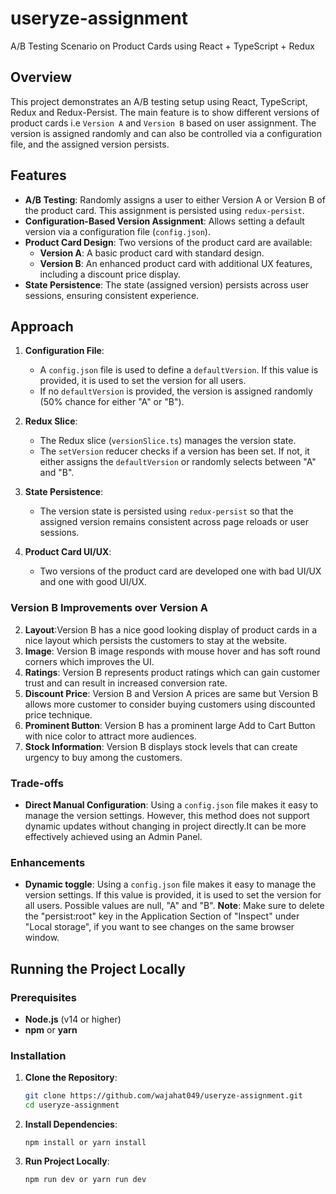 # useryze-assignment

A/B Testing Scenario on Product Cards using React + TypeScript + Redux

## Overview

This project demonstrates an A/B testing setup using React, TypeScript, Redux and Redux-Persist. The main feature is to show different versions of product cards i.e `Version A` and `Version B` based on user assignment. The version is assigned randomly and can also be controlled via a configuration file, and the assigned version persists.

## Features

- **A/B Testing**: Randomly assigns a user to either Version A or Version B of the product card. This assignment is persisted using `redux-persist`.
- **Configuration-Based Version Assignment**: Allows setting a default version via a configuration file (`config.json`).
- **Product Card Design**: Two versions of the product card are available:
  - **Version A**: A basic product card with standard design.
  - **Version B**: An enhanced product card with additional UX features, including a discount price display.
- **State Persistence**: The state (assigned version) persists across user sessions, ensuring consistent experience.

## Approach

1. **Configuration File**:

   - A `config.json` file is used to define a `defaultVersion`. If this value is provided, it is used to set the version for all users.
   - If no `defaultVersion` is provided, the version is assigned randomly (50% chance for either "A" or "B").

2. **Redux Slice**:

   - The Redux slice (`versionSlice.ts`) manages the version state.
   - The `setVersion` reducer checks if a version has been set. If not, it either assigns the `defaultVersion` or randomly selects between "A" and "B".

3. **State Persistence**:

   - The version state is persisted using `redux-persist` so that the assigned version remains consistent across page reloads or user sessions.

4. **Product Card UI/UX**:
   - Two versions of the product card are developed one with bad UI/UX and one with good UI/UX.

### Version B Improvements over Version A

2. **Layout**:Version B has a nice good looking display of product cards in a nice layout which persists the customers to stay at the website.
1. **Image**: Version B image responds with mouse hover and has soft round corners which improves the UI.
1. **Ratings**: Version B represents product ratings which can gain customer trust and can result in increased conversion rate.
1. **Discount Price**: Version B and Version A prices are same but Version B allows more customer to consider buying customers using discounted price technique.
1. **Prominent Button**: Version B has a prominent large Add to Cart Button with nice color to attract more audiences.
1. **Stock Information**: Version B displays stock levels that can create urgency to buy among the customers.

### Trade-offs

- **Direct Manual Configuration**: Using a `config.json` file makes it easy to manage the version settings. However, this method does not support dynamic updates without changing in project directly.It can be more effectively achieved using an Admin Panel.

### Enhancements

- **Dynamic toggle**: Using a `config.json` file makes it easy to manage the version settings. If this value is provided, it is used to set the version for all users. Possible values are null, "A" and "B".
  **Note**: Make sure to delete the "persist:root" key in the Application Section of "Inspect" under "Local storage", if you want to see changes on the same browser window.

## Running the Project Locally

### Prerequisites

- **Node.js** (v14 or higher)
- **npm** or **yarn**

### Installation

1. **Clone the Repository**:

   ```bash
   git clone https://github.com/wajahat049/useryze-assignment.git
   cd useryze-assignment
   ```

2. **Install Dependencies**:

   ```
   npm install or yarn install
   ```

3. **Run Project Locally**:
   ```
   npm run dev or yarn run dev
   ```
